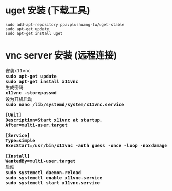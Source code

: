 # uget 安装  (下载工具)
```shell
sudo add-apt-repository ppa:plushuang-tw/uget-stable
sudo apt-get update
sudo apt-get install uget
```

# vnc server 安装 (远程连接)
<pre>
安装x11vnc
<b>sudo apt-get update</b>
<b>sudo apt-get install x11vnc</b>
生成密码
<b>x11vnc -storepasswd</b>
设为开机启动
<b>sudo nano /lib/systemd/system/x11vnc.service</b>
<b>
[Unit]
Description=Start x11vnc at startup.
After=multi-user.target

[Service]
Type=simple
ExecStart=/usr/bin/x11vnc -auth guess -once -loop -noxdamage -repeat -rfbauth /home/USERNAME/.vnc/passwd -rfbport 5900 -shared

[Install]
WantedBy=multi-user.target</b>
启动
<b>sudo systemctl daemon-reload
sudo systemctl enable x11vnc.service
sudo systemctl start x11vnc.service</b>
</pre>
